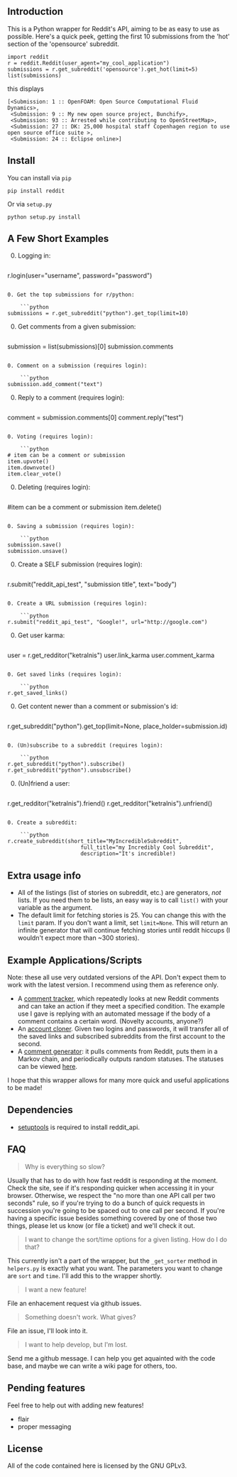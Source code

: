 Introduction
------------

This is a Python wrapper for Reddit's API, aiming to be as easy to use as
possible. Here's a quick peek, getting the first 10 submissions from the 'hot'
section of the 'opensource' subreddit.

    import reddit
    r = reddit.Reddit(user_agent="my_cool_application")
    submissions = r.get_subreddit('opensource').get_hot(limit=5)
    list(submissions)

this displays

    [<Submission: 1 :: OpenFOAM: Open Source Computational Fluid Dynamics>,
     <Submission: 9 :: My new open source project, Bunchify>,
     <Submission: 93 :: Arrested while contributing to OpenStreetMap>,
     <Submission: 27 :: DK: 25,000 hospital staff Copenhagen region to use open source office suite >,
     <Submission: 24 :: Eclipse online>]


Install
-------
You can install via `pip` 

    pip install reddit

Or via `setup.py`

    python setup.py install


A Few Short Examples
--------------------

0. Logging in:

    ```python
r.login(user="username", password="password")
```

0. Get the top submissions for r/python:

    ```python
submissions = r.get_subreddit("python").get_top(limit=10)
```

0. Get comments from a given submission:

    ```python
submission = list(submissions)[0]
submission.comments
```

0. Comment on a submission (requires login):

    ```python
submission.add_comment("text")
```

0. Reply to a comment (requires login):

    ```python
comment = submission.comments[0]
comment.reply("test")
```

0. Voting (requires login):

    ```python
# item can be a comment or submission
item.upvote()
item.downvote()
item.clear_vote()
```

0. Deleting (requires login):

    ```python
#item can be a comment or submission
item.delete()
```

0. Saving a submission (requires login):

    ```python
submission.save()
submission.unsave()
```

0. Create a SELF submission (requires login):

    ```python
r.submit("reddit_api_test", "submission title", text="body")
```

0. Create a URL submission (requires login):

    ```python
r.submit("reddit_api_test", "Google!", url="http://google.com")
```

0. Get user karma:

    ```python
user = r.get_redditor("ketralnis")
user.link_karma
user.comment_karma
```

0. Get saved links (requires login):

    ```python
r.get_saved_links()
```

0. Get content newer than a comment or submission's id:

    ```python
r.get_subreddit("python").get_top(limit=None, place_holder=submission.id)
```

0. (Un)subscribe to a subreddit (requires login):

    ```python
r.get_subreddit("python").subscribe()
r.get_subreddit("python").unsubscribe()
```

0. (Un)friend a user:

    ```python
r.get_redditor("ketralnis").friend()
r.get_redditor("ketralnis").unfriend()
```

0. Create a subreddit:

    ```python
r.create_subreddit(short_title="MyIncredibleSubreddit",
                       full_title="my Incredibly Cool Subreddit",
                       description="It's incredible!)
```

Extra usage info
----------

* All of the listings (list of stories on subreddit, etc.) are generators,
  *not* lists. If you need them to be lists, an easy way is to call `list()`
  with your variable as the argument.
* The default limit for fetching stories is 25. You can change this with the
  `limit` param. If you don't want a limit, set `limit=None`. This will return
  an infinite generator that will continue fetching stories until reddit
  hiccups (I wouldn't expect more than ~300 stories).

Example Applications/Scripts
----------------------------

Note: these all use very outdated versions of the API. 
Don't expect them to work with the latest version.
I recommend using them as reference only.

* A [comment
  tracker](http://github.com/mellort/reddit_comment_tracker/blob/master/comment_tracker.py),
  which repeatedly looks at new Reddit comments and can take an action if they
  meet a specified condition. The example use I gave is replying with an
  automated message if the body of a comment contains a certain word. (Novelty
  accounts, anyone?)
* An [account
  cloner](http://github.com/mellort/reddit_account_cloner/blob/master/account_cloner.py). Given
  two logins and passwords, it will transfer all of the saved links and
  subscribed subreddits from the first account to the second.
* A [comment generator](http://github.com/mellort/reddit_comment_bot): it pulls
  comments from Reddit, puts them in a Markov chain, and periodically outputs
  random statuses. The statuses can be viewed
  [here](http://identi.ca/redditbot/all).

I hope that this wrapper allows for many more quick and useful applications to
be made!

Dependencies
------------

* [setuptools](http://pypi.python.org/pypi/setuptools) is required to install reddit_api.

FAQ
------------

> Why is everything so slow?

Usually that has to do with how fast reddit is responding at the moment. Check
the site, see if it's responding quicker when accessing it in your browser.
Otherwise, we respect the "no more than one API call per two seconds" rule, so
if you're trying to do a bunch of quick requests in succession you're going to
be spaced out to one call per second. If you're having a specific issue besides
something covered by one of those two things, please let us know (or file a
ticket) and we'll check it out.

> I want to change the sort/time options for a given listing. How do I do that?

This currently isn't a part of the wrapper, but the `_get_sorter` method in
`helpers.py` is exactly what you want. The parameters you want to change are
`sort` and `time`. I'll add this to the wrapper shortly.

> I want a new feature!

File an enhacement request via github issues.

> Something doesn't work. What gives?

File an issue, I'll look into it.

> I want to help develop, but I'm lost. 

Send me a github message. I can help you get aquainted with the code base, and
maybe we can write a wiki page for others, too.

Pending features
----------------

Feel free to help out with adding new features!

* flair
* proper messaging


License
------------
All of the code contained here is licensed by the GNU GPLv3.
